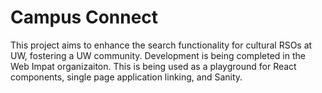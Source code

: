 # Campus Connect
This project aims to enhance the search functionality for cultural RSOs at UW, fostering a UW community. Development is being completed in the Web Impat organizaiton. This is being used as a playground for React components, single page application linking, and Sanity. 

